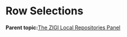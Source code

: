 # Row Selections

**Parent topic:**[The ZIGI Local Repositories Panel](zOS_ISPF_Git_Interface_Users_Guide_V3R0_the_zigi_local_repositories_panel.md)

